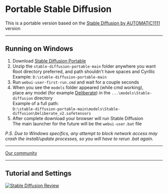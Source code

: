 # Portable Stable Diffusion
This is a portable version based on the [Stable Diffusion by AUTOMATIC1111](https://github.com/AUTOMATIC1111/stable-diffusion-webui) version

----

## Running on Windows
1. Download [Stable Diffusion Portable](https://github.com/serpotapov/stable-diffusion-portable/archive/refs/heads/main.zip)
2. Unzip the `stable-diffusion-portable-main` folder anywhere you want</br>
 Root directory preferred, and path shouldn't have spaces and Cyrillic</br>
 Example: `D:\stable-diffusion-portable-main`</br>
3. Run `webui-user-first-run.cmd` and wait for a couple seconds
4. When you see the `models` folder appeared (while cmd working),</br>
 place any model (for example [Deliberate](https://huggingface.co/XpucT/Deliberate/resolve/main/Deliberate_v5.safetensors)) in the `...\models\Stable-diffusion` directory</br>
 Example of a full path: </br>
 `D:\stable-diffusion-portable-main\models\Stable-diffusion\Deliberate_v2.safetensors`
5. After complete download your browser will run Stable Diffusion</br>
 The main launcher for the future will be the `webui-user.bat` file

*P.S. Due to Windows specifics, any attempt to block network access may crash the install/update processes, so you will have to rerun .bat again.*

----

[Our community](https://discord.gg/xpuct)

----

## Tutorial and Settings

[![Stable Diffusion Review](https://i.imgur.com/JbBPYuE.jpg)](https://youtu.be/jepK6ufemMw)
